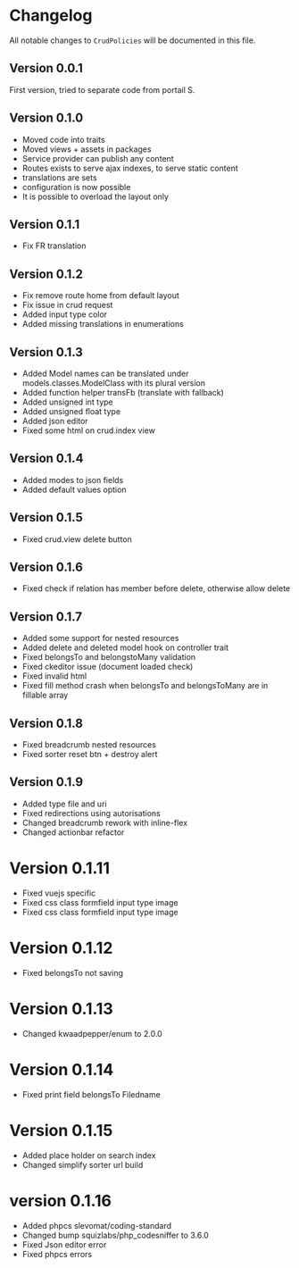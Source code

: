 # Changelog

All notable changes to `CrudPolicies` will be documented in this file.

## Version 0.0.1
First version, tried to separate code from portail S.

## Version 0.1.0
- Moved code into traits
- Moved views + assets in packages
- Service provider can publish any content
- Routes exists to serve ajax indexes, to serve static content
- translations are sets
- configuration is now possible
- It is possible to overload the layout only

## Version 0.1.1
- Fix FR translation

## Version 0.1.2
- Fix remove route home from default layout
- Fix issue in crud request
- Added input type color
- Added missing translations in enumerations

## Version 0.1.3
- Added Model names can be translated under models.classes.ModelClass with its plural version
- Added function helper transFb (translate with fallback)
- Added unsigned int type
- Added unsigned float type
- Added json editor
- Fixed some html on crud.index view

## Version 0.1.4
- Added modes to json fields
- Added default values option

## Version 0.1.5
- Fixed crud.view delete button

## Version 0.1.6
- Fixed check if relation has member before delete, otherwise allow delete

## Version 0.1.7
- Added some support for nested resources
- Added delete and deleted model hook on controller trait
- Fixed belongsTo and belongstoMany validation
- Fixed ckeditor issue (document loaded check)
- Fixed invalid html
- Fixed fill method crash when belongsTo and belongsToMany are in fillable array

## Version 0.1.8
- Fixed breadcrumb nested resources
- Fixed sorter reset btn + destroy alert

## Version 0.1.9
- Added type file and uri
- Fixed redirections using autorisations
- Changed breadcrumb rework with inline-flex
- Changed actionbar refactor

# Version 0.1.11
- Fixed vuejs specific
- Fixed css class formfield input type image
- Fixed css class formfield input type image

# Version 0.1.12
-  Fixed belongsTo not saving

# Version 0.1.13
- Changed kwaadpepper/enum to 2.0.0

# Version 0.1.14
- Fixed print field belongsTo Filedname

# Version 0.1.15
- Added place holder on search index
- Changed simplify sorter url build

# version 0.1.16
- Added phpcs slevomat/coding-standard
- Changed bump squizlabs/php_codesniffer to 3.6.0
- Fixed Json editor error
- Fixed phpcs errors
